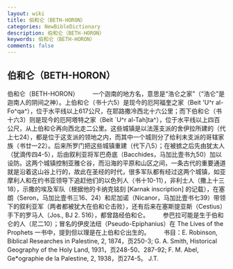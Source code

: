 ```yaml
---
layout: wiki
title: 伯和仑（BETH-HORON）
categories: NewBibleDictionary
description: 伯和仑（BETH-HORON）
keywords: 伯和仑（BETH-HORON）
comments: false
---
```


## 伯和仑（BETH-HORON）



伯和仑（BETH-HORON）
　　一个迦南的地方名，意思是“浩仑之家”（“浩仑”是迦南人的阴间之神）。上伯和仑（书十六5）是现今的厄阿福奎之家（Beit 'U^r
al-Fo^qa^），位于水平线以上617公尺，在耶路撒冷西北十六公里；而下伯和仑（书十六3）则是现今的厄阿塔特之家（Beit `U^r
al-Tah]ta^），位于水平线以上四百公尺，从上伯和仑再向西北走二公里。这些城镇是以法莲支派的舍伊拉所建的（代上七24），都是位于这支派的领地之内，而其中一个城则分了给利未支派的哥辖家族（书廿一22）。后来所罗门把这些城镇重建（代下八5）；在被掳之后先由犹太人（犹滴传四4-5），后由叙利亚将军巴奇底（Bacchides，马加比壹书九50）加以设防。这两个城镇控制亚雅仑谷，而沿海的平原和山区之间，一条古代的重要通道就是沿着这山谷上行的，故此在圣经的时代，很多军队都有经过这两个城镇，如亚摩利人和在约书亚领导下追赶他们的以色列人（书十10-11），非利士人（撒上十三18），示撒的埃及军队（根据他的卡纳克铭刻 [Karnak inscription] 的记载），在塞朗（Seron，马加比壹书三16、24）和尼加诺（Nicanor，马加比壹书七39）带领下的叙利亚军（两者都被犹大在伯和仑击败），还有后来在塞斯提亚斯（Cestius）手下的罗马人（Jos., BJ 2. 516），都曾路经伯和仑。
　　参巴拉可能是生于伯和仑的人（尼二10）；冒名的伊皮法纽（Pseudo-Epiphanius）在 The Lives of the Prophets 一书中，提到但以理是在上伯和仑出生的。
　　书目：E. Robinson, Biblical Researches in Palestine, 2,
1874，页250-3; G. A. Smith, Historical
Geography of the Holy Land, 1931，页248-50、287-92; F. M. Abel, Ge*ographie de la Palestine, 2, 1938，页274-5。
J.T.



